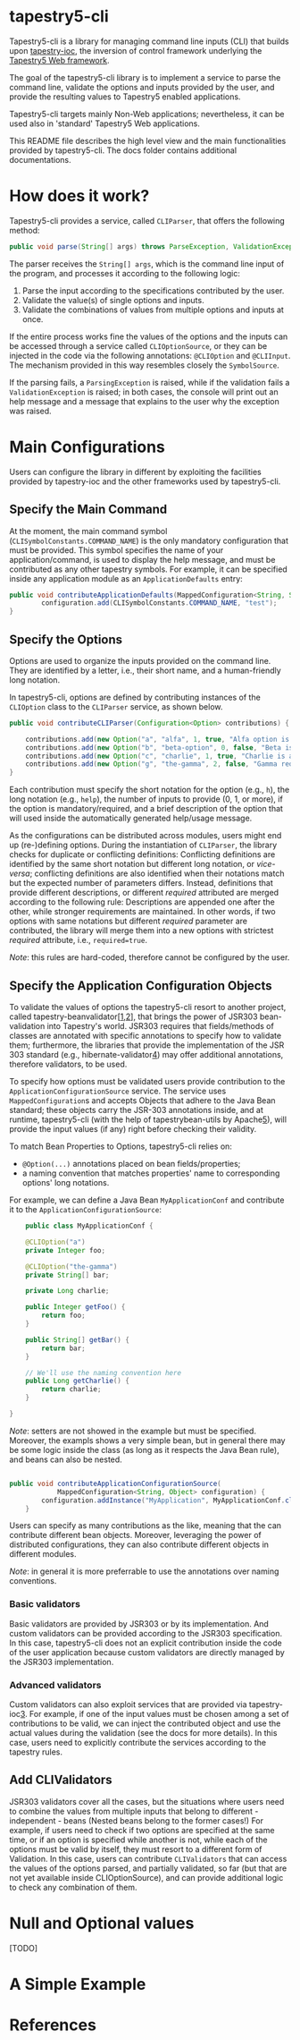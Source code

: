 tapestry5-cli
=============

Tapestry5-cli is a library for managing command line inputs (CLI) that builds upon [tapestry-ioc](http://tapestry.apache.org/ioc.html), the inversion of control framework underlying the [Tapestry5 Web framework](http://tapestry.apache.org/).

The goal of the tapestry5-cli library is to implement a service to parse the command line, validate the options and inputs provided by the user, and provide the resulting values to Tapestry5 enabled applications.

Tapestry5-cli targets mainly Non-Web applications; nevertheless, it can be used also in 'standard' Tapestry5 Web applications.

This README file describes the high level view and the main functionalities provided by tapestry5-cli.
The docs folder contains additional documentations.

# How does it work?

Tapestry5-cli provides a service, called `CLIParser`, that offers the following method:
```java
public void parse(String[] args) throws ParseException, ValidationException;
```
The parser receives the `String[] args`, which is the command line input of the program, and processes it according to the following logic:  
1. Parse the input according to the specifications contributed by the user.  
2. Validate the value(s) of single options and inputs.  
3. Validate the combinations of values from multiple options and inputs at once.  

If the entire process works fine the values of the options and the inputs can be accessed through a service called `CLIOptionSource`, or they can be injected in the code via the following annotations: `@CLIOption` and `@CLIInput`.
The mechanism provided in this way resembles closely the `SymbolSource`.

If the parsing fails, a `ParsingException` is raised, while if the validation fails a `ValidationException` is raised; in both cases, the console will print out an help message and a message that explains to the user why the exception was raised.

# Main Configurations

Users can configure the library in different by exploiting the facilities provided by tapestry-ioc and the other frameworks used by tapestry5-cli.

## Specify the Main Command

At the moment, the main command symbol (`CLISymbolConstants.COMMAND_NAME`) is the only mandatory configuration that must be provided.
This symbol specifies the name of your application/command, is used to display the help message, and must be contributed as any other tapestry symbols.
For example, it can be specified inside any application module as an `ApplicationDefaults` entry:  
```java
public void contributeApplicationDefaults(MappedConfiguration<String, String> configuration) {
		configuration.add(CLISymbolConstants.COMMAND_NAME, "test");
}
```

## Specify the Options
Options are used to organize the inputs provided on the command line.
They are identified by a letter, i.e., their short name, and a human-friendly long notation.  

In tapestry5-cli, options are defined by contributing instances of the `CLIOption` class to the `CLIParser` service, as shown below.

```java
public void contributeCLIParser(Configuration<Option> contributions) {

	contributions.add(new Option("a", "alfa", 1, true, "Alfa option is very important"));
	contributions.add(new Option("b", "beta-option", 0, false, "Beta is a flag as it does not require any input"));
	contributions.add(new Option("c", "charlie", 1, true, "Charlie is also important."));
	contributions.add(new Option("g", "the-gamma", 2, false, "Gamma requires 2 inputs but it is not a mandatory option"));
}
```
Each contribution must specify the short notation for the option (e.g., `h`), the long notation (e.g., `help`), the number of inputs to provide (0, 1, or more), if the option is mandatory/required, and a brief description of the option that will used inside the automatically generated help/usage message.

As the configurations can be distributed across modules, users might end up (re-)defining options. During the instantiation of `CLIParser`, the library checks for duplicate or conflicting definitions:
Conflicting definitions are identified by the same short notation but different long notation, or *vice-versa*;
conflicting definitions are also identified when their notations match but the expected number of parameters differs.
Instead, definitions that provide different descriptions, or different *required* attributed are merged according to the following rule: Descriptions are appended one after the other, while stronger requirements are maintained. In other words, if two options with same notations but different *required* parameter are contributed, the library will merge them into a new options with strictest *required* attribute, i.e., `required=true`.

*Note*: this rules are hard-coded, therefore cannot be configured by the user.

## Specify the Application Configuration Objects

To validate the values of options the tapestry5-cli resort to another project, called tapestry-beanvalidator[[1],[2]], that brings the power of JSR303 bean-validation into Tapestry's world.
JSR303 requires that fields/methods of classes are annotated with specific annotations to specify how to validate them;
furthermore, the libraries that provide the implementation of the JSR 303 standard (e.g., hibernate-validator[4]) may offer additional annotations, therefore validators, to be used.

To specify how options must be validated users provide contribution to the `ApplicationConfigurationSource` service.
The service uses `MappedConfiguration`s and accepts Objects that adhere to the Java Bean standard;
these objects carry the JSR-303 annotations inside, and at runtime, tapestry5-cli (with the help of tapestrybean-utils by Apache[5]), will provide the input values (if any) right before checking their validity.

To match Bean Properties to Options, tapestry5-cli relies on:
- `@Option(...)` annotations placed on bean fields/properties;
- a naming convention that matches properties' name to corresponding options' long notations.  

For example, we can define a Java Bean `MyApplicationConf` and contribute it to the `ApplicationConfigurationSource`:  

```java
	public class MyApplicationConf {

	@CLIOption("a")
	private Integer foo;

	@CLIOption("the-gamma")
	private String[] bar;

	private Long charlie;

	public Integer getFoo() {
		return foo;
	}

	public String[] getBar() {
		return bar;
	}

	// We'll use the naming convention here
	public Long getCharlie() {
		return charlie;
	}

}
```
*Note*: setters are not showed in the example but must be specified. Moreover, the exampls shows a very simple bean, but in general there may be some logic inside the class  (as long as it respects the Java Bean rule), and beans can also be nested.

```java

public void contributeApplicationConfigurationSource(
			MappedConfiguration<String, Object> configuration) {
		configuration.addInstance("MyApplication", MyApplicationConf.class);
	}
```

Users can specify as many contributions as the like, meaning that the can contribute different bean objects.
Moreover, leveraging the power of distributed configurations, they can also contribute different objects in different modules.

*Note*: in general it is more preferrable to use the annotations over naming conventions.

### Basic validators
Basic validators are provided by JSR303 or by its implementation. And custom validators can be provided according to the JSR303 specification.
In this case, tapestry5-cli does not an explicit contribution inside the code of the user application because custom validators are directly managed by the JSR303 implementation.

### Advanced validators
Custom validators can also exploit services that are provided via tapestry-ioc[3]. For example, if one of the input values must be chosen among a set of contributions to be valid, we can inject the contributed object and use the actual values during the validation (see the docs for more details).
In this case, users need to explicitly contribute the services according to the tapestry rules.

## Add CLIValidators
JSR303 validators cover all the cases, but the situations where users need to combine the values from multiple inputs that belong to different - independent - beans (Nested beans belong to the former cases!)
For example, if users  need to check if two options are specified at the same time, or if an option is specified while another is not, while each of the options must be valid by itself, they must resort to a different form of Validation.
In this case, users can contribute `CLIValidators` that can access the values of the options parsed, and partially validated, so far (but that are not yet available inside CLIOptionSource), and can provide additional logic to check any combination of them.

# Null and Optional values
[TODO]

# A Simple Example


# References
[1]: http://tapestry.apache.org/bean-validation.html
[2]: http://blog.tapestry5.de/index.php/2010/01/04/tapestry-and-jsr-303-bean-validation-api/
[3]: http://tawus.wordpress.com/2011/05/12/tapestry-magic-12-tapestry-ioc-aware-jsr-303-custom-validators/
[4]: http://www.hibernate.org/subprojects/validator.html
[5]: http://commons.apache.org/proper/commons-beanutils/

